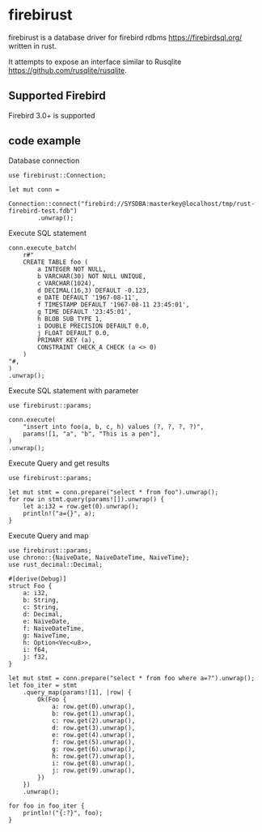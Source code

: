 # firebirust

firebirust is a database driver for firebird rdbms https://firebirdsql.org/ written in rust.

It attempts to expose an interface similar to Rusqlite https://github.com/rusqlite/rusqlite.


## Supported Firebird

Firebird 3.0+ is supported

## code example

Database connection
```
use firebirust::Connection;

let mut conn =
    Connection::connect("firebird://SYSDBA:masterkey@localhost/tmp/rust-firebird-test.fdb")
        .unwrap();
```

Execute SQL statement
```
conn.execute_batch(
    r#"
    CREATE TABLE foo (
        a INTEGER NOT NULL,
        b VARCHAR(30) NOT NULL UNIQUE,
        c VARCHAR(1024),
        d DECIMAL(16,3) DEFAULT -0.123,
        e DATE DEFAULT '1967-08-11',
        f TIMESTAMP DEFAULT '1967-08-11 23:45:01',
        g TIME DEFAULT '23:45:01',
        h BLOB SUB_TYPE 1,
        i DOUBLE PRECISION DEFAULT 0.0,
        j FLOAT DEFAULT 0.0,
        PRIMARY KEY (a),
        CONSTRAINT CHECK_A CHECK (a <> 0)
    )
"#,
)
.unwrap();
```

Execute SQL statement with parameter
```
use firebirust::params;

conn.execute(
    "insert into foo(a, b, c, h) values (?, ?, ?, ?)",
    params![1, "a", "b", "This is a pen"],
)
.unwrap();
```

Execute Query and get results
```
use firebirust::params;

let mut stmt = conn.prepare("select * from foo").unwrap();
for row in stmt.query(params![]).unwrap() {
    let a:i32 = row.get(0).unwrap();
    println!("a={}", a);
}
```

Execute Query and map
```
use firebirust::params;
use chrono::{NaiveDate, NaiveDateTime, NaiveTime};
use rust_decimal::Decimal;

#[derive(Debug)]
struct Foo {
    a: i32,
    b: String,
    c: String,
    d: Decimal,
    e: NaiveDate,
    f: NaiveDateTime,
    g: NaiveTime,
    h: Option<Vec<u8>>,
    i: f64,
    j: f32,
}

let mut stmt = conn.prepare("select * from foo where a=?").unwrap();
let foo_iter = stmt
    .query_map(params![1], |row| {
        Ok(Foo {
            a: row.get(0).unwrap(),
            b: row.get(1).unwrap(),
            c: row.get(2).unwrap(),
            d: row.get(3).unwrap(),
            e: row.get(4).unwrap(),
            f: row.get(5).unwrap(),
            g: row.get(6).unwrap(),
            h: row.get(7).unwrap(),
            i: row.get(8).unwrap(),
            j: row.get(9).unwrap(),
        })
    })
    .unwrap();

for foo in foo_iter {
    println!("{:?}", foo);
}
```
